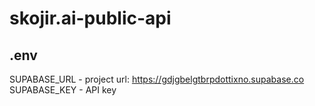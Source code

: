 # skojir.ai-public-api





## .env

SUPABASE_URL - project url: https://gdjgbelgtbrpdottixno.supabase.co
SUPABASE_KEY - API key